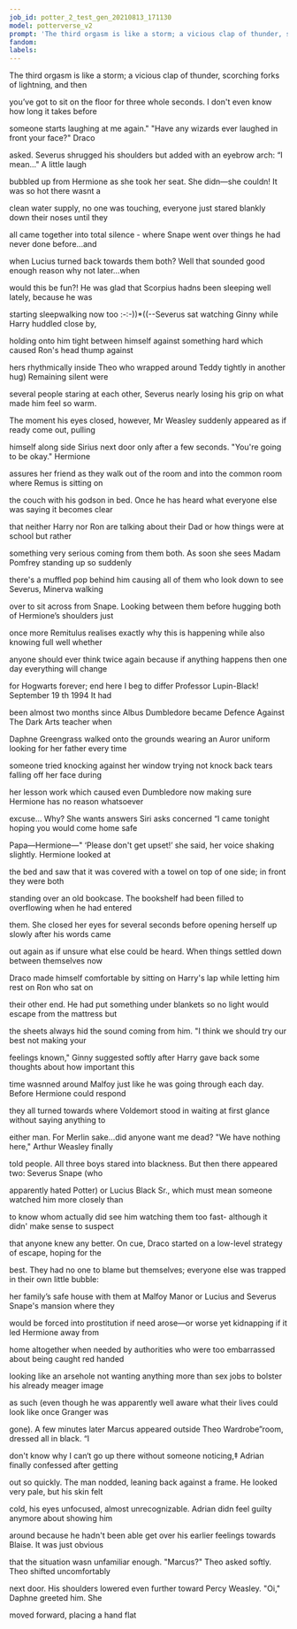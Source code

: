 ```yaml
---
job_id: potter_2_test_gen_20210813_171130
model: potterverse_v2
prompt: 'The third orgasm is like a storm; a vicious clap of thunder, scorching forks of lightning,'
fandom:
labels:
---
```


The third orgasm is like a storm; a vicious clap of thunder, scorching forks of lightning, and then

you’ve got to sit on the floor for three whole seconds. I don't even know how long it takes before

someone starts laughing at me again." "Have any wizards ever laughed in front your face?" Draco

asked. Severus shrugged his shoulders but added with an eyebrow arch: “I mean..." A little laugh

bubbled up from Hermione as she took her seat. She didn—she couldn! It was so hot there wasnt a

clean water supply, no one was touching, everyone just stared blankly down their noses until they

all came together into total silence - where Snape went over things he had never done before...and

when Lucius turned back towards them both? Well that sounded good enough reason why not later…when

would this be fun?! He was glad that Scorpius hadns been sleeping well lately, because he was

starting sleepwalking now too :-:-))*((--Severus sat watching Ginny while Harry huddled close by,

holding onto him tight between himself against something hard which caused Ron's head thump against

hers rhythmically inside Theo who wrapped around Teddy tightly in another hug) Remaining silent were

several people staring at each other, Severus nearly losing his grip on what made him feel so warm.

The moment his eyes closed, however, Mr Weasley suddenly appeared as if ready come out, pulling

himself along side Sirius next door only after a few seconds. "You're going to be okay." Hermione

assures her friend as they walk out of the room and into the common room where Remus is sitting on

the couch with his godson in bed. Once he has heard what everyone else was saying it becomes clear

that neither Harry nor Ron are talking about their Dad or how things were at school but rather

something very serious coming from them both. As soon she sees Madam Pomfrey standing up so suddenly

there's a muffled pop behind him causing all of them who look down to see Severus, Minerva walking

over to sit across from Snape. Looking between them before hugging both of Hermione’s shoulders just

once more Remitulus realises exactly why this is happening while also knowing full well whether

anyone should ever think twice again because if anything happens then one day everything will change

for Hogwarts forever; end here I beg to differ Professor Lupin-Black! September 19 th 1994 It had

been almost two months since Albus Dumbledore became Defence Against The Dark Arts teacher when

Daphne Greengrass walked onto the grounds wearing an Auror uniform looking for her father every time

someone tried knocking against her window trying not knock back tears falling off her face during

her lesson work which caused even Dumbledore now making sure Hermione has no reason whatsoever

excuse… Why? She wants answers Siri asks concerned “I came tonight hoping you would come home safe

Papa—Hermione—" ‘Please don't get upset!’ she said, her voice shaking slightly. Hermione looked at

the bed and saw that it was covered with a towel on top of one side; in front they were both

standing over an old bookcase. The bookshelf had been filled to overflowing when he had entered

them. She closed her eyes for several seconds before opening herself up slowly after his words came

out again as if unsure what else could be heard. When things settled down between themselves now

Draco made himself comfortable by sitting on Harry's lap while letting him rest on Ron who sat on

their other end. He had put something under blankets so no light would escape from the mattress but

the sheets always hid the sound coming from him. "I think we should try our best not making your

feelings known," Ginny suggested softly after Harry gave back some thoughts about how important this

time wasnned around Malfoy just like he was going through each day. Before Hermione could respond

they all turned towards where Voldemort stood in waiting at first glance without saying anything to

either man. For Merlin sake…did anyone want me dead? "We have nothing here," Arthur Weasley finally

told people. All three boys stared into blackness. But then there appeared two: Severus Snape (who

apparently hated Potter) or Lucius Black Sr., which must mean someone watched him more closely than

to know whom actually did see him watching them too fast- although it didn' make sense to suspect

that anyone knew any better. On cue, Draco started on a low-level strategy of escape, hoping for the

best. They had no one to blame but themselves; everyone else was trapped in their own little bubble:

her family’s safe house with them at Malfoy Manor or Lucius and Severus Snape's mansion where they

would be forced into prostitution if need arose—or worse yet kidnapping if it led Hermione away from

home altogether when needed by authorities who were too embarrassed about being caught red handed

looking like an arsehole not wanting anything more than sex jobs to bolster his already meager image

as such (even though he was apparently well aware what their lives could look like once Granger was

gone). A few minutes later Marcus appeared outside Theo Wardrobe”room, dressed all in black. “I

don't know why I can‘t go up there without someone noticing,‡ Adrian finally confessed after getting

out so quickly. The man nodded, leaning back against a frame. He looked very pale, but his skin felt

cold, his eyes unfocused, almost unrecognizable. Adrian didn feel guilty anymore about showing him

around because he hadn't been able get over his earlier feelings towards Blaise. It was just obvious

that the situation wasn  unfamiliar enough. "Marcus?" Theo asked softly. Theo shifted uncomfortably

next door. His shoulders lowered even further toward Percy Weasley. "Oi," Daphne greeted him. She

moved forward, placing a hand flat